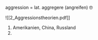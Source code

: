 
aggression = lat. aggregere (angreifen) 🤓

![[2_Aggressionstheorien.pdf]]

1. Amerikanien, China, Russland
2. 